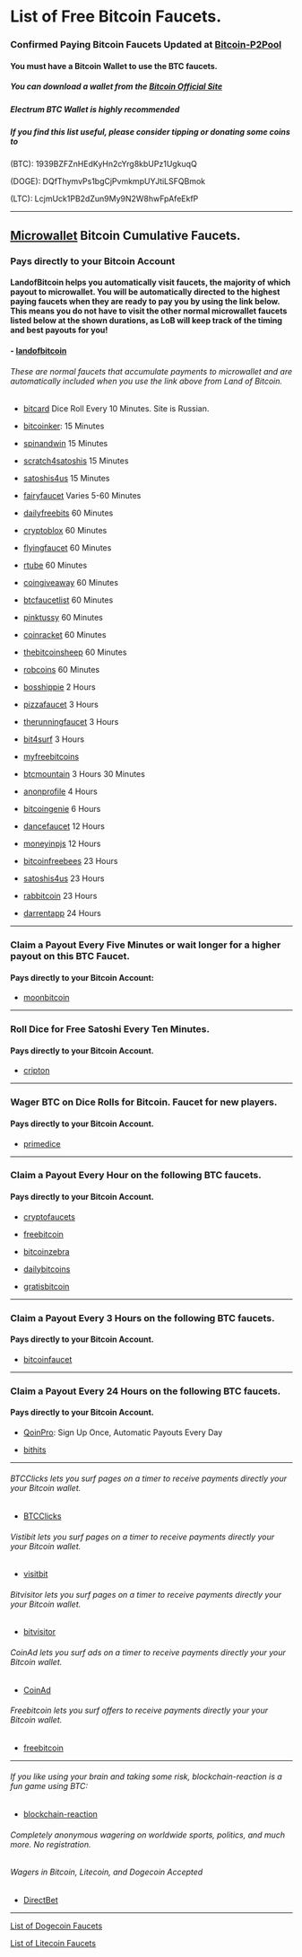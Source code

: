 # List of Free Bitcoin Faucets.

### Confirmed Paying Bitcoin Faucets Updated at [Bitcoin-P2Pool](http://bitcoin-p2pool.com/bitcoin_faucet_list.html)

#### You must have a Bitcoin Wallet to use the BTC faucets.
##### You can download a wallet from the [Bitcoin Official Site](https://bitcoin.org/)
##### Electrum BTC Wallet is highly recommended

##### If you find this list useful, please consider tipping or donating some coins to
(BTC):
1939BZFZnHEdKyHn2cYrg8kbUPz1UgkuqQ

(DOGE):
DQfThymvPs1bgCjPvmkmpUYJtiLSFQBmok

(LTC):
LcjmUck1PB2dZun9My9N2W8hwFpAfeEkfP

----

## [Microwallet](https://www.microwallet.org/) Bitcoin Cumulative Faucets.  
### Pays directly to your Bitcoin Account

#### LandofBitcoin helps you automatically visit faucets, the majority of which payout to microwallet.  You will be automatically directed to the highest paying faucets when they are ready to pay you by using the link below.  This means you do not have to visit the other normal microwallet faucets listed below at the shown durations, as LoB will keep track of the timing and best payouts for you!

#### - [landofbitcoin](https://www.landofbitcoin.com/?r=8l8HoZp3t2A2fNlk)


###### These are normal faucets that accumulate payments to microwallet and are automatically included when you use the link above from Land of Bitcoin.

- [bitcard](http://bitcard.ws/?uid=28837) Dice Roll Every 10 Minutes.  Site is Russian.

- [bitcoinker](http://bitcoinker.com/faucet?ref=e80f35a2f02b): 15 Minutes

- [spinandwin](http://spinandw.in/?r=1939BZFZnHEdKyHn2cYrg8kbUPz1UgkuqQ) 15 Minutes

- [scratch4satoshis](http://www.scratch4satoshis.com/?r=1939BZFZnHEdKyHn2cYrg8kbUPz1UgkuqQ) 15 Minutes

- [satoshis4us](http://www.satoshis4.us/?r=1939BZFZnHEdKyHn2cYrg8kbUPz1UgkuqQ) 15 Minutes

- [fairyfaucet](http://fairyfaucet.com/?r=1939BZFZnHEdKyHn2cYrg8kbUPz1UgkuqQ) Varies 5-60 Minutes

- [dailyfreebits](http://dailyfreebits.com/?id=3527628) 60 Minutes

- [cryptoblox](http://www.cryptoblox.com/faucets/BitCoin/?r=1939BZFZnHEdKyHn2cYrg8kbUPz1UgkuqQ) 60 Minutes

- [flyingfaucet](http://www.flyingfaucet.com/?ref=48504) 60 Minutes

- [rtube](http://www.rtube.de/?r=1939BZFZnHEdKyHn2cYrg8kbUPz1UgkuqQ) 60 Minutes

- [coingiveaway](http://www.coin-giveaway.info/?ref=60a5d3d985a1) 60 Minutes

- [btcfaucetlist](http://www.btcfaucetlist.net/?r=1939BZFZnHEdKyHn2cYrg8kbUPz1UgkuqQ) 60 Minutes

- [pinktussy](http://www.pinktussy.com/?r=1939BZFZnHEdKyHn2cYrg8kbUPz1UgkuqQ) 60 Minutes

- [coinracket](http://www.coinracket.com/?r=1939BZFZnHEdKyHn2cYrg8kbUPz1UgkuqQ) 60 Minutes

- [thebitcoinsheep](http://www.thebitcoinsheep.com/?r=1939BZFZnHEdKyHn2cYrg8kbUPz1UgkuqQ) 60 Minutes

- [robcoins](http://www.robcoins.com/?r=1939BZFZnHEdKyHn2cYrg8kbUPz1UgkuqQ) 60 Minutes

- [bosshippie](http://faucet.bosshippie.com/?r=1939BZFZnHEdKyHn2cYrg8kbUPz1UgkuqQ) 2 Hours

- [pizzafaucet](http://www.pizzafaucet.com/?ref=107782) 3 Hours

- [therunningfaucet](http://www.therunningfaucet.com/?ref=46562) 3 Hours

- [bit4surf](http://bit4surf.com/?r=1939BZFZnHEdKyHn2cYrg8kbUPz1UgkuqQ) 3 Hours

- [myfreebitcoins](http://myfreebitcoins.org/?r=1939BZFZnHEdKyHn2cYrg8kbUPz1UgkuqQ)

- [btcmountain](http://btcmountain.com/?r=1939BZFZnHEdKyHn2cYrg8kbUPz1UgkuqQ) 3 Hours 30 Minutes

- [anonprofile](http://www.anonprofile.com/faucet/?r=1939BZFZnHEdKyHn2cYrg8kbUPz1UgkuqQ) 4 Hours

- [bitcoingenie](http://bitcoingenie.info/?r=1939BZFZnHEdKyHn2cYrg8kbUPz1UgkuqQ) 6 Hours

- [dancefaucet](http://dancefaucet.com/?r=1939BZFZnHEdKyHn2cYrg8kbUPz1UgkuqQ) 12 Hours

- [moneyinpjs](http://moneyinpjs.com/BTCfaucet/?r=1939BZFZnHEdKyHn2cYrg8kbUPz1UgkuqQ) 12 Hours

- [bitcoinfreebees](http://www.bitcoinfreebees.me/microfaucet/?r=1939BZFZnHEdKyHn2cYrg8kbUPz1UgkuqQ) 23 Hours

- [satoshis4us](http://www.satoshis4.us/microfaucet/?r=1939BZFZnHEdKyHn2cYrg8kbUPz1UgkuqQ) 23 Hours

- [rabbitcoin](http://www.rabbitcoin.biz/?r=1939BZFZnHEdKyHn2cYrg8kbUPz1UgkuqQ) 23 Hours

- [darrentapp](http://www.darrentapp.com/faucet/index.php?r=1939BZFZnHEdKyHn2cYrg8kbUPz1UgkuqQ) 24 Hours

----

### Claim a Payout Every Five Minutes or wait longer for a higher payout on this BTC Faucet.
#### Pays directly to your Bitcoin Account:

- [moonbitcoin](http://moonbit.co.in/?ref=a75dfd2c470e)

----

### Roll Dice for Free Satoshi Every Ten Minutes.
#### Pays directly to your Bitcoin Account.

- [cripton](http://en.cripton.biz/?uid=29701)

----

### Wager BTC on Dice Rolls for Bitcoin.  Faucet for new players.
#### Pays directly to your Bitcoin Account.

- [primedice](https://primedice.com/?ref=CohibAA)

----

### Claim a Payout Every Hour on the following BTC faucets.
#### Pays directly to your Bitcoin Account.

- [cryptofaucets](http://www.cryptofaucets.co/bitcoin?r=1939BZFZnHEdKyHn2cYrg8kbUPz1UgkuqQ)

- [freebitcoin](http://freebitco.in/?r=368365)

- [bitcoinzebra](http://faucet.bitcoinzebra.com/?ref=fbab8f28e8cf)

- [dailybitcoins](http://dailybitcoins.org/index.php)

- [gratisbitcoin](http://www.gratisbitco.in/?referrer=254423c4b2)

----

### Claim a Payout Every 3 Hours on the following BTC faucets.
#### Pays directly to your Bitcoin Account.

- [bitcoinfaucet](http://bitcoinfaucet.tk/?ref=1939BZFZnHEdKyHn2cYrg8kbUPz1UgkuqQ)

----

### Claim a Payout Every 24 Hours on the following BTC faucets.
#### Pays directly to your Bitcoin Account.

- [QoinPro](https://qoinpro.com/ff7df3e8e99187302db89a63da19a46f): Sign Up Once, Automatic Payouts Every Day

- [bithits](http://www.BitHits.info/index.php?ref=1939BZFZnHEdKyHn2cYrg8kbUPz1UgkuqQ)

----

###### BTCClicks lets you surf pages on a timer to receive payments directly your your Bitcoin wallet.

- [BTCClicks](http://btcclicks.com/?r=a145305a)


###### Vistibit lets you surf pages on a timer to receive payments directly your your Bitcoin wallet.

- [visitbit](http://visitbit.com/?r=1939BZFZnHEdKyHn2cYrg8kbUPz1UgkuqQ)


###### Bitvisitor lets you surf pages on a timer to receive payments directly your your Bitcoin wallet.

- [bitvisitor](http://www.bitvisitor.com/?ref=1939BZFZnHEdKyHn2cYrg8kbUPz1UgkuqQ)


###### CoinAd lets you surf ads on a timer to receive payments directly your your Bitcoin wallet.

- [CoinAd](https://coinad.com/?r=WKBHXFPK5N9KM25)


###### Freebitcoin lets you surf offers to receive payments directly your your Bitcoin wallet.

- [freebitcoin](www.freebitcoin.ws/?r=zkfu5d)


----


###### If you like using your brain and taking some risk, blockchain-reaction is a fun game using BTC:

- [blockchain-reaction](http://blockchain-reaction.com/?ref=2823)


###### Completely anonymous wagering on worldwide sports, politics, and much more.  No registration.
###### Wagers in Bitcoin, Litecoin, and Dogecoin Accepted

- [DirectBet](http://www.directbet.eu?AffiliateID=1LxKPSgnX4TkxLik4Ejy94j3Mmt2XTuJW8)



----


[List of Dogecoin Faucets](http://dogecoin-p2pool.com/dogecoin_faucet_list.html)

[List of Litecoin Faucets](http://litecoin-p2pool.com/litecoin_faucet_list.html)




